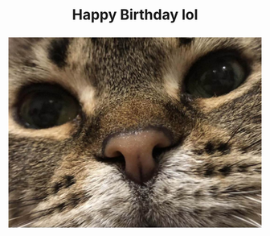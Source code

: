 # <p align="center"> **Happy Birthday lol**

![Rufus](https://raw.githubusercontent.com/bigspider-bigworm/big-spider-big-worm/gh-pages/docs/assets/images/IMG_7210.jpg)

</p>
